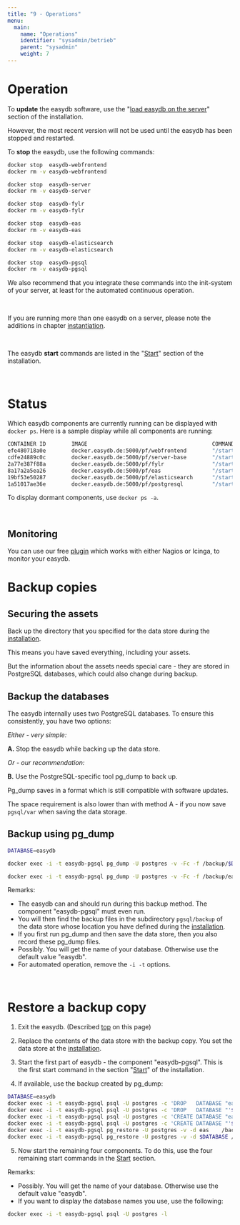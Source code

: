 ```yaml
---
title: "9 - Operations"
menu:
  main:
    name: "Operations"
    identifier: "sysadmin/betrieb"
    parent: "sysadmin"
    weight: 7
---
```

# Operation
To **update** the easydb software, use the "[load easydb on the server](../installation)"  section of the installation.

However, the most recent version will not be used until the easydb has been stopped and restarted.

To **stop** the easydb, use the following commands:

```bash
docker stop  easydb-webfrontend
docker rm -v easydb-webfrontend

docker stop  easydb-server
docker rm -v easydb-server

docker stop  easydb-fylr
docker rm -v easydb-fylr

docker stop  easydb-eas
docker rm -v easydb-eas

docker stop  easydb-elasticsearch
docker rm -v easydb-elasticsearch

docker stop  easydb-pgsql
docker rm -v easydb-pgsql
```

We also recommend that you integrate these commands into the init-system of your server, at least for the automated continuous operation.

&nbsp;

If you are running more than one easydb on a server, please note the additions in chapter [instantiation](../instances).

&nbsp;

The easydb **start** commands are listed in the "[Start](../installation)" section of the installation.

&nbsp;

# Status

Which easydb components are currently running can be displayed with `docker ps`. Here is a sample display while all components are running:

```bash
CONTAINER ID        IMAGE                                       COMMAND             CREATED             STATUS              PORTS                   NAMES
efe480718a0e        docker.easydb.de:5000/pf/webfrontend        "/startup.sh"       9 days ago          Up 9 days           0.0.0.0:80->80/tcp      easydb-webfrontend
cdfe24889c0c        docker.easydb.de:5000/pf/server-base        "/startup.sh"       9 days ago          Up 9 days           80/tcp, 3451-3452/tcp   easydb-server
2a77e387f88a        docker.easydb.de:5000/pf/fylr               "/startup.sh"       2 days ago          Up 2 days           4000/tcp                easydb-fylr
8a17a2a5ea26        docker.easydb.de:5000/pf/eas                "/startup.sh"       10 weeks ago        Up 10 weeks         80/tcp                  easydb-eas
19bf53e50287        docker.easydb.de:5000/pf/elasticsearch      "/startup.sh"       10 weeks ago        Up 10 weeks         9200/tcp, 9300/tcp      easydb-elasticsearch
1a51017ae36e        docker.easydb.de:5000/pf/postgresql         "/startup.sh"       10 weeks ago        Up 10 weeks         5432/tcp                easydb-pgsql
```

To display dormant components, use `docker ps -a`.

&nbsp;

## Monitoring

You can use our free [plugin](https://github.com/programmfabrik/check-easydb5) which works with either Nagios or Icinga, to monitor your easydb.

# Backup copies

## Securing the assets
Back up the directory that you specified for the data store during the [installation](../installation).

This means you have saved everything, including your assets.

But the information about the assets needs special care - they are stored in PostgreSQL databases, which could also change during backup.

## Backup the databases

The easydb internally uses two PostgreSQL databases. To ensure this consistently, you have two options:

_Either - very simple:_

__A.__ Stop the easydb while backing up the data store.

_Or - our recommendation:_

__B.__ Use the PostgreSQL-specific tool pg_dump to back up.

Pg_dump saves in a format which is still compatible with software updates.

The space requirement is also lower than with method A - if you now save `pgsql/var` when saving the data storage.

## Backup using pg_dump

```bash
DATABASE=easydb

docker exec -i -t easydb-pgsql pg_dump -U postgres -v -Fc -f /backup/$DATABASE.pgdump $DATABASE

docker exec -i -t easydb-pgsql pg_dump -U postgres -v -Fc -f /backup/eas.pgdump eas
```

Remarks:

- The easydb can and should run during this backup method. The component "easydb-pgsql" must even run.
- You will then find the backup files in the subdirectory `pgsql/backup` of the data store whose location you have defined during the [installation](../installation).
- If you first run pg_dump and then save the data store, then you also record these pg_dump files.
- Possibly. You will get the name of your database. Otherwise use the default value "easydb".
- For automated operation, remove the `-i -t` options.

&nbsp;


# Restore a backup copy

1. Exit the easydb. (Described [top](#Operation) on this page)

2. Replace the contents of the data store with the backup copy. You set the data store at the [installation](../installation).

3. Start the first part of easydb - the component "easydb-pgsql". This is the first start command in the section "[Start](../installation)" of the installation.

4. If available, use the backup created by pg_dump:

```bash
DATABASE=easydb
docker exec -i -t easydb-pgsql psql -U postgres -c 'DROP   DATABASE "eas"'
docker exec -i -t easydb-pgsql psql -U postgres -c 'DROP   DATABASE "'$DATABASE'"'
docker exec -i -t easydb-pgsql psql -U postgres -c 'CREATE DATABASE "eas"'
docker exec -i -t easydb-pgsql psql -U postgres -c 'CREATE DATABASE "'$DATABASE'"'
docker exec -i -t easydb-pgsql pg_restore -U postgres -v -d eas    /backup/eas.pgdump
docker exec -i -t easydb-pgsql pg_restore -U postgres -v -d $DATABASE /backup/$DATABASE.pgdump
```

5. Now start the remaining four components. To do this, use the four remaining start commands in the [Start](../installation) section.

Remarks:

- Possibly. You will get the name of your database. Otherwise use the default value "easydb".
- If you want to display the database names you use, use the following:

```bash
docker exec -i -t easydb-pgsql psql -U postgres -l
```


&nbsp;
